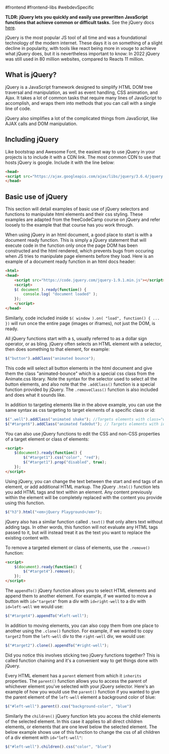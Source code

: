 #frontend #frontend-libs #webdevSpecific 

**TLDR: jQuery lets you quickly and easily use prewritten JavaScript functions that achieve common or difficult tasks.** See the jQuery docs [here](https://learn.jquery.com/).

jQuery is the most popular JS tool of all time and was a foundational technology of the modern internet. These days it is on something of a slight decline in popularity, with tools like react being more in vouge to achieve what jQuery does, but it is nevertheless important to know: In 2022 jQuery was still used in 80 million websites, compared to Reacts 11 million.

## What is jQuery?
jQuery is a JavaScript framework designed to simplify HTML DOM tree traversal and manipulation, as well as event handling, CSS animation, and Ajax. It takes a lot of common tasks that require many lines of JavaScript to accomplish, and wraps them into methods that you can call with a single line of code.

jQuery also simplifies a lot of the complicated things from JavaScript, like AJAX calls and DOM manipulation.

## Including jQuery
Like bootstrap and Awesome Font, the easiest way to use jQuery in your projects is to include it with a CDN link. The most common CDN to use that hosts jQuery is google. Include it with the line below:
```html
<head>
<script src="https://ajax.googleapis.com/ajax/libs/jquery/3.6.4/jquery.min.js"></script>
</head>
```

## Basic use of jQuery
This section will detail examples of basic use of jQuery selectors and functions to manipulate html elements and their css styling. These examples are adapted from the freeCodeCamp course on jQuery and refer loosely to the example that that course has you work through.

When using jQuery in an html document, a good place to start is with a document ready function. This is simply a jQuery statement that will execute code in the function only once the page DOM has been constructed and the html rendered, which prevents bugs from occuring when JS tries to manipulate page elements before they load. Here is an example of a document ready function in an html docs header:
```html
<html>
<head>
    <script src="https://code.jquery.com/jquery-1.9.1.min.js"></script>
    <script>
    $( document ).ready(function() {
        console.log( "document loaded" );
    });
    </script>
</head>
```
Similarly, code included inside `$( window ).on( "load", function() { ... })` will run once the entire page (images or iframes), not just the DOM, is ready.

All jQuery functions start with a `$`, usually referred to as a dollar sign operator, or as bling.
jQuery often selects an HTML element with a selector, then does something to that element, for example:
```js
$("button").addClass("animated bounce");
```
This code will select all button elements in the html document and give them the class "animated-bounce" which is a special css class from the Animate.css library. Note the syntax for the selector used to select all the button elements, and also note that the `.addClass()` function is a special function provided by jQuery. The `.removeClass()` function is also included and does what it sounds like.

In addition to targeting elements like in the above example, you can use the same syntax as css targeting to target elements of a specific class or id:
```js
$(".well").addClass("animated shake"); //Targets elements with class="well"
$("#target6").addClass("animated fadeOut"); // Targets elements with id="target6"
```

You can also use jQuery functions to edit the CSS and non-CSS properties of a target element or class of elements:
```html
<script>
	$(document).ready(function() {
		$("#target1").css("color", "red");
		$("#target1").prop("disabled", true);
	});
</script>
```

Using jQuery, you can change the text between the start and end tags of an element, or add additional HTML markup. The jQuery `.html()` function lets you add HTML tags and text within an element. Any content previously within the element will be completely replaced with the content you provide using this function.
```js
$("h3").html("<em>jQuery Playground</em>");
```

jQuery also has a similar function called `.text()` that only alters text without adding tags. In other words, this function will not evaluate any HTML tags passed to it, but will instead treat it as the text you want to replace the existing content with.

To remove a targeted element or class of elements, use the `.remove()` function:
```html
<script>
	$(document).ready(function() {
		$("#target4").remove();
	});
</script>
```

The `appendTo()` jQuery function allows you to select HTML elements and append them to another element. For example, if we wanted to move a button with `id="target4"` from a div with `id=right-well` to a div with `id=left-well` we would use:
```js
$("#target4").appendTo("#left-well");
```

In addition to moving elements, you can also copy them from one place to another using the `.clone()` function. For example, if we wanted to copy `target2` from the `left-well` div to the `right-well` div, we would use:
```js
$("#target2").clone().appendTo("#right-well");
```
Did you notice this involves sticking two jQuery functions together? This is called function chaining and it's a convenient way to get things done with jQuery.

Every HTML element has a `parent` element from which it `inherits` properties. The `parent()` function allows you to access the parent of whichever element you've selected with your jQuery selector. Here's an example of how you would use the `parent()` function if you wanted to give the parent element of the `left-well` element a background color of blue:
```js
$("#left-well").parent().css("background-color", "blue")
```

Similarly the `children()` jQuery function lets you access the child elements of the selected element. In this case it applies to all direct children elements, or elements that are one level below the selected element. The below example shows use of this function to change the css of all children of a div element with `id="left-well"`:
```js
$("#left-well").children().css("color", "blue")
```



